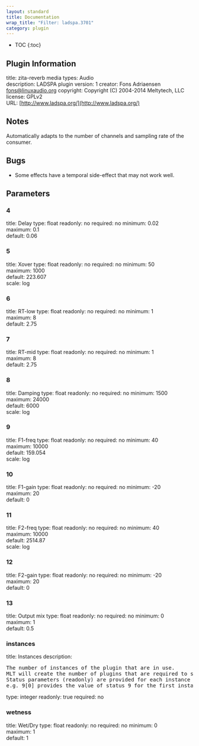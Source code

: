 ```yaml
---
layout: standard
title: Documentation
wrap_title: "Filter: ladspa.3701"
category: plugin
---
```

* TOC
{:toc}

## Plugin Information

title: zita-reverb
media types:
Audio  
description: LADSPA plugin
version: 1
creator: Fons Adriaensen <fons@linuxaudio.org>
copyright: Copyright (C) 2004-2014 Meltytech, LLC  
license: GPLv2  
URL: [http://www.ladspa.org/](http://www.ladspa.org/)  

## Notes

Automatically adapts to the number of channels and sampling rate of the consumer.

## Bugs

* Some effects have a temporal side-effect that may not work well.


## Parameters

### 4

title: Delay  type: float
readonly: no
required: no
minimum: 0.02  
maximum: 0.1  
default: 0.06  

### 5

title: Xover  type: float
readonly: no
required: no
minimum: 50  
maximum: 1000  
default: 223.607  
scale: log  

### 6

title: RT-low  type: float
readonly: no
required: no
minimum: 1  
maximum: 8  
default: 2.75  

### 7

title: RT-mid  type: float
readonly: no
required: no
minimum: 1  
maximum: 8  
default: 2.75  

### 8

title: Damping  type: float
readonly: no
required: no
minimum: 1500  
maximum: 24000  
default: 6000  
scale: log  

### 9

title: F1-freq  type: float
readonly: no
required: no
minimum: 40  
maximum: 10000  
default: 159.054  
scale: log  

### 10

title: F1-gain  type: float
readonly: no
required: no
minimum: -20  
maximum: 20  
default: 0  

### 11

title: F2-freq  type: float
readonly: no
required: no
minimum: 40  
maximum: 10000  
default: 2514.87  
scale: log  

### 12

title: F2-gain  type: float
readonly: no
required: no
minimum: -20  
maximum: 20  
default: 0  

### 13

title: Output mix  type: float
readonly: no
required: no
minimum: 0  
maximum: 1  
default: 0.5  

### instances

title: Instances  description:
<pre>
The number of instances of the plugin that are in use.
MLT will create the number of plugins that are required to support the number of audio channels.
Status parameters (readonly) are provided for each instance and are accessed by specifying the instance number after the identifier (starting at zero).
e.g. 9[0] provides the value of status 9 for the first instance.
</pre>
type: integer
readonly: true
required: no

### wetness

title: Wet/Dry  type: float
readonly: no
required: no
minimum: 0  
maximum: 1  
default: 1  

